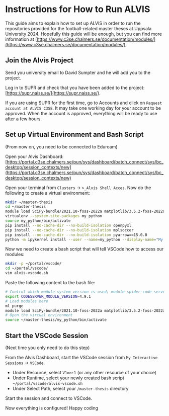 # Instructions for How to Run ALVIS

This guide aims to explain how to set up ALVIS in order to run the repositories provided for the football-related master theses at Uppsala University 2024. Hopefully this guide will be enough, but you can find more information at [https://www.c3se.chalmers.se/documentation/modules/](https://www.c3se.chalmers.se/documentation/modules/).

## Join the Alvis Project

Send you university email to David Sumpter and he will add you to the project.

Log in to SUPR and check that you have been added to the project: [https://supr.naiss.se/](https://supr.naiss.se/).

If you are using SUPR for the first time, go to Accounts and click on `Request account at ALVIS C3SE`. It may take one working day for your account to be approved. When the account is approved, everything will be ready to use after a few hours.

## Set up Virtual Environment and Bash Script

(From now on, you need to be connected to Eduroam)

Open your Alvis Dashboard:
[https://portal.c3se.chalmers.se/pun/sys/dashboard/batch_connect/sys/bc_desktop/session_contexts/new](https://portal.c3se.chalmers.se/pun/sys/dashboard/batch_connect/sys/bc_desktop/session_contexts/new)

Open your terminal from `Clusters` -> `>_Alvis Shell Acces`. Now do the following to create a virtual environment:
```bash
mkdir ~/master-thesis
cd ~/master-thesis
module load SciPy-bundle/2021.10-foss-2022a matplotlib/3.5.2-foss-2022a JupyterLab/3.5.0-GCCcore-11.3.0 TensorFlow/2.11.0-foss-2022a-CUDA-11.7.0
virtualenv --system-site-packages my_python
source my_python/bin/activate
pip install --no-cache-dir --no-build-isolation openpyxl
pip install --no-cache-dir --no-build-isolation mplsoccer
pip install --no-cache-dir --no-build-isolation pyarrow==15.0.0
python -m ipykernel install --user --name=my_python --display-name="My Python"
```
Now we need to create a bash script that will tell VSCode how to access our modules:
```bash
mkdir -p ~/portal/vscode/
cd ~/portal/vscode/
vim alvis-vscode.sh
```
Paste the following content to the bash file:
```bash
# Control which module system version is used; module spider code-server
export CODESERVER_MODULE_VERSION=4.9.1
# Load modules here
ml purge
module load SciPy-bundle/2021.10-foss-2022a matplotlib/3.5.2-foss-2022a JupyterLab/3.5.0-GCCcore-11.3.0 TensorFlow/2.11.0-foss-2022a-CUDA-11.7.0
# Open the virtual environment
source ~/master-thesis/my_python/bin/activate
```
## Start the VSCode Session

(Next time you only need to do this step)

From the Alvis Dashboard, start the VSCode session from `My Interactive Sessions` -> `VSCode`.
* Under Resource, select `V1oo:1` (or any other resource of your choice)
* Under Runtime, select your newly created bash script `~/portal/vscode/alvis-vscode.sh`
* Under Select Path, select your `/master-thesis` directory

Start the session and connect to VSCode.

Now everything is configured! Happy coding
